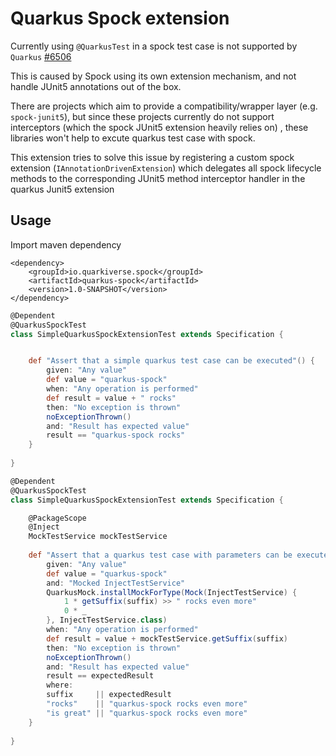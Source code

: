# Quarkus Spock extension

Currently using `@QuarkusTest` in a spock test case is not supported by `Quarkus` [#6506](https://github.com/quarkusio/quarkus/issues/6506)

This is caused by Spock using its own extension mechanism, and not handle JUnit5 annotations out of the box.

There are projects which aim to provide a compatibility/wrapper layer (e.g. `spock-junit5`), but since these projects currently do not 
support interceptors (which the spock JUnit5 extension heavily relies on) , these libraries won't help to excute quarkus test case
with spock.


This extension tries to solve this issue by registering a custom spock extension (`IAnnotationDrivenExtension`) which delegates all spock lifecycle methods
to the corresponding JUnit5 method interceptor handler in the quarkus Junit5 extension


## Usage

Import maven dependency

```
<dependency>
    <groupId>io.quarkiverse.spock</groupId>
    <artifactId>quarkus-spock</artifactId>
    <version>1.0-SNAPSHOT</version>
</dependency>
```


```groovy
@Dependent
@QuarkusSpockTest
class SimpleQuarkusSpockExtensionTest extends Specification {


    def "Assert that a simple quarkus test case can be executed"() {
        given: "Any value"
        def value = "quarkus-spock"
        when: "Any operation is performed"
        def result = value + " rocks"
        then: "No exception is thrown"
        noExceptionThrown()
        and: "Result has expected value"
        result == "quarkus-spock rocks"
    }
    
}
```

```groovy
@Dependent
@QuarkusSpockTest
class SimpleQuarkusSpockExtensionTest extends Specification {

    @PackageScope
    @Inject
    MockTestService mockTestService
    
    def "Assert that a quarkus test case with parameters can be executed"() {
        given: "Any value"
        def value = "quarkus-spock"
        and: "Mocked InjectTestService"
        QuarkusMock.installMockForType(Mock(InjectTestService) {
            1 * getSuffix(suffix) >> " rocks even more"
            0 * _
        }, InjectTestService.class)
        when: "Any operation is performed"
        def result = value + mockTestService.getSuffix(suffix)
        then: "No exception is thrown"
        noExceptionThrown()
        and: "Result has expected value"
        result == expectedResult
        where:
        suffix     || expectedResult
        "rocks"    || "quarkus-spock rocks even more"
        "is great" || "quarkus-spock rocks even more"
    }
    
}
```
